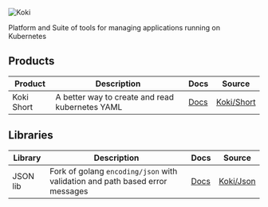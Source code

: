 ![Koki](https://avatars2.githubusercontent.com/u/150253?s=200&v=4)

Platform and Suite of tools for managing applications running on Kubernetes

## Products

| Product    | Description                                      |Docs                             |Source                            |
|------------|--------------------------------------------------|---------------------------------|----------------------------------|
|Koki Short  | A better way to create and read kubernetes YAML | [Docs](https://docs.koki.io/short)  | [Koki/Short](https://github.com/koki/short) |

## Libraries

 | Library   | Description                                | Docs                           |Source                              |
 |-----------|--------------------|--------------------------------|------------------------------------|
 | JSON lib  | Fork of golang `encoding/json` with validation and path based error messages | [Docs](https://github.com/koki/json)  | [Koki/Json](https://github.com/koki/json) |

